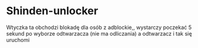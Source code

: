 # Shinden-unlocker
Wtyczka ta obchodzi blokadę dla osób z adblockie,, wystarczy poczekać 5 sekund po wyborze odtwarzacza (nie ma odliczania) a odtwarzacz i tak się uruchomi
